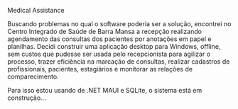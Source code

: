 Medical Assistance

Buscando problemas no qual o software poderia ser a solução, encontrei no Centro Integrado de Saúde de Barra Mansa
a recepção realizando agendamento das consultas dos pacientes por anotações em papel e planilhas. Decidi construir
uma aplicação desktop para Windows, offline, sem custos que pudesse ser usada pelo recepcionista para agilizar o processo,
trazer eficiência na marcação de consultas, realizar cadastros de profissionais, pacientes, estagiários e monitorar as
relações de comparecimento.

Para isso estou usando de .NET MAUI e SQLite, o sistema está em construção...
